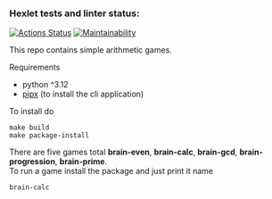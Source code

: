 ### Hexlet tests and linter status:
[![Actions Status](https://github.com/ReddyNick/python-project-49/actions/workflows/hexlet-check.yml/badge.svg)](https://github.com/ReddyNick/python-project-49/actions)
[![Maintainability](https://api.codeclimate.com/v1/badges/06d5459e65594aebffdf/maintainability)](https://codeclimate.com/github/ReddyNick/python-project-49/maintainability)

This repo contains simple arithmetic games.

Requirements
- python ^3.12
- [pipx](https://pipx.pypa.io/stable/installation/) (to install the cli application)

To install do
```
make build
make package-install
```

There are five games total **brain-even**, **brain-calc**, **brain-gcd**, **brain-progression**, **brain-prime**. \
To run a game install the package and just print it name
```
brain-calc
```